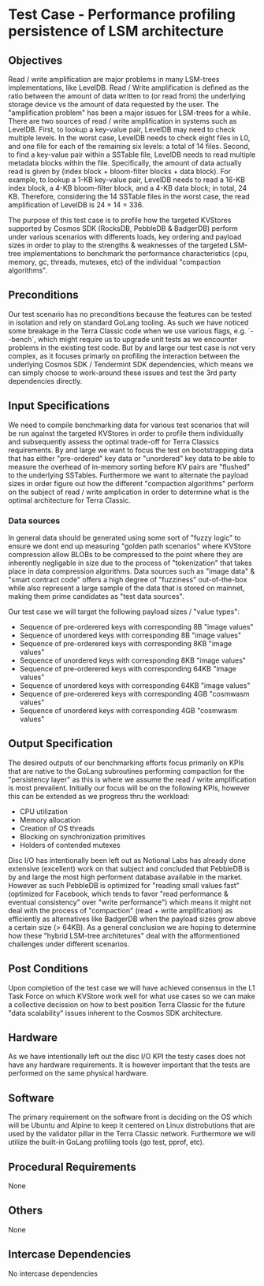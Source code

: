 # Test Case - Performance profiling persistence of LSM architecture

## Objectives
Read / write amplification are major problems in many LSM-trees implementations, like LevelDB. Read / Write amplification is defined as the ratio between the amount of data written to (or read from) the underlying storage device vs the amount of data requested by the user. The "amplification problem" has been a major issues for LSM-trees for a while. There are two sources of read / write amplification in systems such as LevelDB. First, to lookup a key-value pair, LevelDB may need to check multiple levels. In the worst case, LevelDB needs to check eight files in L0, and one file for each of the remaining six levels: a total of 14 files. Second, to find a key-value pair within a SSTable file, LevelDB needs to read multiple metadata blocks within the file. Specifically, the amount of data actually read is given by (index block + bloom-filter blocks + data block). For example, to lookup a 1-KB key-value pair, LevelDB needs to read a 16-KB index block, a 4-KB bloom-filter block, and a 4-KB data block; in total, 24 KB. Therefore, considering the 14 SSTable files in the worst case, the read amplification of LevelDB is 24 × 14 = 336. 

The purpose of this test case is to profile how the targeted KVStores supported by Cosmos SDK (RocksDB, PebbleDB & BadgerDB) perform under various scenarios with differents loads, key ordering and payload sizes in order to play to the strengths & weaknesses of the targeted LSM-tree implementations to benchmark the performance characteristics (cpu, memory, gc, threads, mutexes, etc) of the individual "compaction algorithms".

## Preconditions
Our test scenario has no preconditions because the features can be tested in isolation and rely on standard GoLang tooling. As such we have noticed some breakage in the Terra Classic code when we use various flags, e.g. ´--bench´, which might require us to upgrade unit tests as we encounter problems in the existing test code. But by and large our test case is not very complex, as it focuses primarly on profiling the interaction between the underlying Cosmos SDK / Tendermint SDK dependencies, which means we can simply choose to work-around these issues and test the 3rd party dependencies directly. 


## Input Specifications 
We need to compile benchmarking data for various test scenarios that will be run against the targeted KVStores in order to profile them individually and subsequently assess the optimal trade-off for Terra Classics requirements. By and large we want to focus the test on bootstrapping data that has either "pre-ordered" key data or "unordered" key data to be able to measure the overhead of in-memory sorting before KV pairs are "flushed" to the underlying SSTables. Furthermore we want to alternate the payload sizes in order figure out how the different "compaction algorithms" perform on the subject of read / write amplication in order to determine what is the optimal architecture for Terra Classic.

### Data sources
In general data should be generated using some sort of "fuzzy logic" to ensure we dont end up measuring "golden path scenarios" where KVStore compression allow BLOBs to be compressed to the point where they are inherently negligable in size due to the process of "tokenization" that takes place in data compression algorithms. Data sources such as "image data" & "smart contract code" offers a high degree of "fuzziness" out-of-the-box while also represent a large sample of the data that is stored on mainnet, making them prime candidates as "test data sources".

Our test case we will target the following payload sizes / "value types":

- Sequence of pre-orderered keys with corresponding 8B "image values"
- Sequence of unordered keys with corresponding 8B "image values"
- Sequence of pre-orderered keys with corresponding 8KB "image values"
- Sequence of unordered keys with corresponding 8KB "image values"
- Sequence of pre-orderered keys with corresponding 64KB "image values"
- Sequence of unordered keys with corresponding 64KB "image values"
- Sequence of pre-orderered keys with corresponding 4GB "cosmwasm values"
- Sequence of unordered keys with corresponding 4GB "cosmwasm values"

## Output Specification
The desired outputs of our benchmarking efforts focus primarily on KPIs that are native to the GoLang subroutines performing compaction for the "persistency layer" as this is where we assume the read / write amplification is most prevailent. Initially our focus will be on the following KPIs, however this can be extended as we progress thru the workload:

- CPU utilization
- Memory allocation
- Creation of OS threads
- Blocking on synchronization primitives
- Holders of contended mutexes

Disc I/O has intentionally been left out as Notional Labs has already done extensive (excellent) work on that subject and concluded that PebbleDB is by and large the most high performent database available in the market. However as such PebbleDB is optimized for "reading small values fast" (optimized for Facebook, which tends to favor "read performance & eventual consistency" over "write performance") which means it might not deal with the process of "compaction" (read + write amplification) as efficiently as alternatives like BadgerDB when the payload sizes grow above a certain size (> 64KB). As a general conclusion we are hoping to determine how these "hybrid LSM-tree architetures" deal with the afformentioned challenges under different scenarios.

## Post Conditions
Upon completion of the test case we will have achieved consensus in the L1 Task Force on which KVStore work well for what use cases so we can make a collective decission on how to best position Terra Classic for the future "data scalability" issues inherent to the Cosmos SDK architecture.

## Hardware
As we have intentionally left out the disc I/O KPI the testy cases does not have any hardware requirements. It is however important that the tests are performed on the same physical hardware.

## Software
The primary requirement on the software front is deciding on the OS which will be Ubuntu and Alpine to keep  it centered on Linux distrobutions that are used by the validator pillar in the Terra Classic network. Furthermore we will utilize the built-in GoLang profiling tools (go test, pprof, etc).

## Procedural Requirements
None

## Others
None

## Intercase Dependencies
No intercase dependencies
